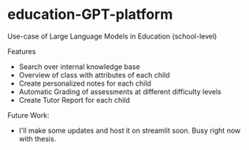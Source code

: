 # education-GPT-platform

 Use-case of Large Language Models in Education (school-level)

Features
- Search over internal knowledge base
- Overview of class with attributes of each child
- Create personalized notes for each child
- Automatic Grading of assessments at different difficulty levels
- Create Tutor Report for each child

Future Work:
- I'll make some updates and host it on streamlit soon. Busy right now with thesis. 
